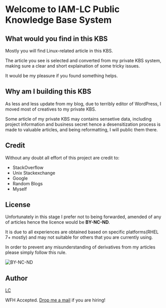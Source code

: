 # Welcome to IAM-LC Public Knowledge Base System

## What would you find in this KBS

Mostly you will find Linux-related article in this KBS.

The article you see is selected and converted from my private KBS system, making sure a clear and short explaination of some tricky issues.

It would be my pleasure if you found something helps.

## Why am I building this KBS

As less and less update from my blog, due to terribly editor of WordPress, I moved most of creatives to my private KBS.

Some article of my private KBS may contains sensetive data, including project information and business secret hence a desensitization process is made to valuable articles, and being reformatting, I will public them there.

## Credit

Without any doubt all effort of this project are credit to:

 - StackOverflow
 - Unix Stackexchange
 - Google
 - Random Blogs
 - Myself

## License

Unfortunately in this stage I prefer not to being forwarded, amended of any of articles hence the licence would be **BY-NC-ND**.

It is due to all experiences are obtained based on specific platforms(RHEL 7+ mostly) and may not suitable for others that you are currently using.

In order to prevent any misunderstanding of derivatives from my articles please simply follow this rule.

![BY-NC-ND](https://i.creativecommons.org/l/by-nc-nd/4.0/88x31.png)

## Author

[LC](https://iam.lc/)

WFH Accepted. [Drop me a mail](sendto:hi@iam.lc) if you are hiring!
